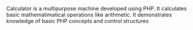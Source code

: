 Calculator is a multipurpose machine developed using PHP. It calculates basic mathematimatical operations like arithmetic. It demonstrates knowledge of basic PHP concepts and control structures
